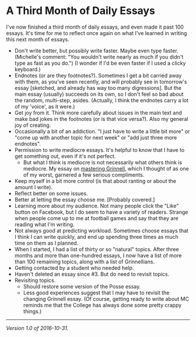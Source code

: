 A Third Month of Daily Essays
=============================

I've now finished a third month of daily essays, and even made it past
100 essays.  It's time for me to reflect once again on what I've learned
in writing this next month of essays.

* Don't write better, but possibly write faster.  Maybe even type
  faster.  (Michelle's comment: "You wouldn't write nearly as much
  if you didn't type as fast as you do.") (I wonder if I'd be even
  faster if I used a clicky keyboard.)
* Endnotes (or are they footnotes?).  Sometimes I get a bit carried away
  with them, as you've seen recently, and will probably see in tomorrow's
  essay [sketched, and already has way too many digressions].  But the
  main essay (usually) succeeds on its own, so I don't feel so bad about
  the random, multi-step, asides.  (Actually, I think the endnotes carry
  a lot of my 'voice', as it were.)
* Get joy from it.  Think more carefully about issues in the main text
  and make bad jokes in the footnotes (or is that vice versa?).  Also
  my general joy of creating.
* Occasionally a bit of an addiction.  "I just have to write a little
  bit more" or "come up with another topic for next week" or "add just
  three more endnotes".
* Permission to write mediocre essays.  It's helpful to know that I
  have to get something out, even if it's not perfect.
    * But what I think is mediocre is not necessarily what others think
      is mediocre.  My essay on [mastering
      Grinnell](mastering-grinnell.html), which I thought of as one of
      my worst, garnered a few serious compliments.
* Keep myself in a bit more control (is that about ranting or about
  the amount I write).
* Reflect better on some issues.  
* Better at letting the essay choose me. [Probably covered.]  
* Learning more about my audience.  Not many people click the "Like" button
  on Facebook, but I do seem to have a variety of readers.  Strange when
  people come up to me at football games and say that they are reading
  what I'm writing.
* Not always good at predicting workload.  Sometimes choose essays that
  I think I can write quickly, and end up spending three times as much
  time on them as I planned.
* When I started, I had a list of thirty or so "natural" topics.  After
  three months and more than one-hundred essays, I now have a list of
  more than 100 remaining topics, along with a list of Grinnellians.
* Getting contacted by a student who needed help.  
* Haven't deleted an essay since #3.  But do need to revisit topics.  
* Revisiting topics.
    * Should restore some version of the Posse essay.  
    * Less good experiences suggest that I may have to revisit the
      changing Grinnell essay.  (Of course, getting ready to write
      about MC reminds me that the College has always done some pretty
      crappy things.)

---

*Version 1.0 of 2016-10-31.*
